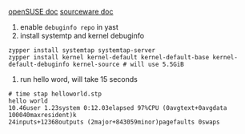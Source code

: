 
[openSUSE doc](https://doc.opensuse.org/documentation/leap/tuning/html/book.sle.tuning/cha.tuning.systemtap.html)
[sourceware doc](https://sourceware.org/systemtap/SystemTap_Beginners_Guide/)

1. enable `debuginfo repo` in yast
1. install systemtp and kernel debuginfo
```
zypper install systemtap systemtap-server
zypper install kernel kernel-default kernel-default-base kernel-default-debuginfo kernel-source # will use 5.5GiB
```
1. run hello word, will take 15 seconds
```
# time stap helloworld.stp
hello world
10.46user 1.23system 0:12.03elapsed 97%CPU (0avgtext+0avgdata 100040maxresident)k
24inputs+12368outputs (2major+843059minor)pagefaults 0swaps
```



